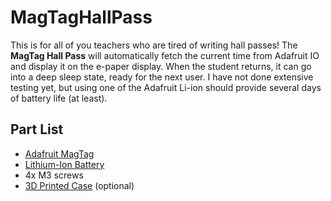 # MagTagHallPass

This is for all of you teachers who are tired of writing hall passes! The **MagTag Hall Pass** will automatically fetch the current time from Adafruit IO and display it on the e-paper display. When the student returns, it can go into a deep sleep state, ready for the next user. I have not done extensive testing yet, but using one of the Adafruit Li-ion should provide several days of battery life (at least).

## Part List
* [Adafruit MagTag]("https://www.adafruit.com/magtag")
* [Lithium-Ion Battery]("https://www.adafruit.com/product/4237")
* 4x M3 screws
* [3D Printed Case]("https://learn.adafruit.com/magtag-3d-printed-stand-case") (optional)

